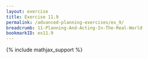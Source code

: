 ```yaml
---
layout: exercise
title: Exercise 11.9
permalink: /advanced-planning-exercises/ex_9/
breadcrumb: 11-Planning-And-Acting-In-The-Real-World
bookmarkID: ex11.9
---
```


{% include mathjax_support %}
